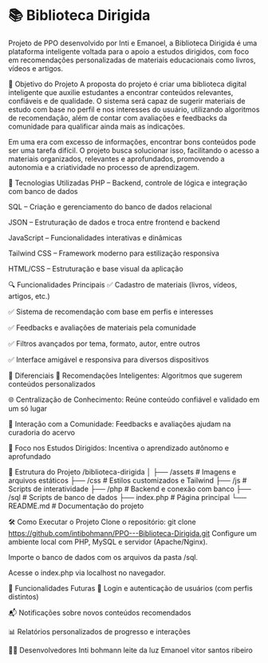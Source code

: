 # 📚 Biblioteca Dirigida
Projeto de PPO desenvolvido por Inti e Emanoel, a Biblioteca Dirigida é uma plataforma inteligente voltada para o apoio a estudos dirigidos, com foco em recomendações personalizadas de materiais educacionais como livros, vídeos e artigos.

🧠 Objetivo do Projeto
A proposta do projeto é criar uma biblioteca digital inteligente que auxilie estudantes a encontrar conteúdos relevantes, confiáveis e de qualidade. O sistema será capaz de sugerir materiais de estudo com base no perfil e nos interesses do usuário, utilizando algoritmos de recomendação, além de contar com avaliações e feedbacks da comunidade para qualificar ainda mais as indicações.

Em uma era com excesso de informações, encontrar bons conteúdos pode ser uma tarefa difícil. O projeto busca solucionar isso, facilitando o acesso a materiais organizados, relevantes e aprofundados, promovendo a autonomia e a criatividade no processo de aprendizagem.

🚀 Tecnologias Utilizadas
PHP – Backend, controle de lógica e integração com banco de dados

SQL – Criação e gerenciamento do banco de dados relacional

JSON – Estruturação de dados e troca entre frontend e backend

JavaScript – Funcionalidades interativas e dinâmicas

Tailwind CSS – Framework moderno para estilização responsiva

HTML/CSS – Estruturação e base visual da aplicação

🔍 Funcionalidades Principais
✅ Cadastro de materiais (livros, vídeos, artigos, etc.)

✅ Sistema de recomendação com base em perfis e interesses

✅ Feedbacks e avaliações de materiais pela comunidade

✅ Filtros avançados por tema, formato, autor, entre outros

✅ Interface amigável e responsiva para diversos dispositivos

🌟 Diferenciais
🔎 Recomendações Inteligentes: Algoritmos que sugerem conteúdos personalizados

🌐 Centralização de Conhecimento: Reúne conteúdo confiável e validado em um só lugar

💬 Interação com a Comunidade: Feedbacks e avaliações ajudam na curadoria do acervo

🎯 Foco nos Estudos Dirigidos: Incentiva o aprendizado autônomo e aprofundado

📁 Estrutura do Projeto
/biblioteca-dirigida
│
├── /assets          # Imagens e arquivos estáticos
├── /css             # Estilos customizados e Tailwind
├── /js              # Scripts de interatividade
├── /php             # Backend e conexão com banco
├── /sql             # Scripts de banco de dados
├── index.php        # Página principal
└── README.md        # Documentação do projeto

🛠️ Como Executar o Projeto
Clone o repositório:
git clone https://github.com/intibohmann/PPO---Biblioteca-Dirigida.git
Configure um ambiente local com PHP, MySQL e servidor (Apache/Nginx).

Importe o banco de dados com os arquivos da pasta /sql.

Acesse o index.php via localhost no navegador.

📌 Funcionalidades Futuras
🔐 Login e autenticação de usuários (com perfis distintos)

📬 Notificações sobre novos conteúdos recomendados

📊 Relatórios personalizados de progresso e interações

👨‍💻 Desenvolvedores
Inti bohmann leite da luz
Emanoel vitor santos ribeiro

